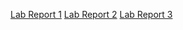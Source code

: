 [Lab Report 1](https://Rudra17382.github.io/cse15l-lab-reports/lab-reports/lab-report-1-week-1.html)
[Lab Report 2](https://Rudra17382.github.io/cse15l-lab-reports/lab-reports/lab-report-2-week-3.html)
[Lab Report 3](https://Rudra17382.github.io/cse15l-lab-reports/lab-reports/lab-report-3-week-5.html)